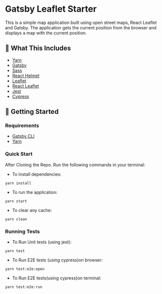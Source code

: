 # Gatsby Leaflet Starter

This is a simple map application built using open street maps, React Leaflet and Gatsby. The application gets the current position from the browser and displays a map with the current position.

## 🧰 What This Includes
* [Yarn](https://yarnpkg.com/en/)
* [Gatsby](https://www.gatsbyjs.org/)
* [Sass](https://sass-lang.com)
* [React Helmet](https://github.com/nfl/react-helmet)
* [Leaflet](https://leafletjs.com/)
* [React Leaflet](https://react-leaflet.js.org)
* [Jest](https://jestjs.io/)
* [Cypress](https://www.cypress.io/)
## 🚀 Getting Started

### Requirements
* [Gatsby CLI](https://www.npmjs.com/package/gatsby-cli)
* [Yarn](https://yarnpkg.com/en/)

### Quick Start
After Cloning the Repo. Run the following commands in your terminal:

* To install dependencies:
```
yarn install
```

* To run the application:
```
yarn start
```

* To clear any cache:
```
yarn clean
```


### Running Tests

* To Run Unit tests (using jest):
```
yarn test
```

* To Run E2E tests (using cypress)on browser:
```
yarn test:e2e:open
```

* To Run E2E tests(using cypress)on terminal:
```
yarn test:e2e:run
```


